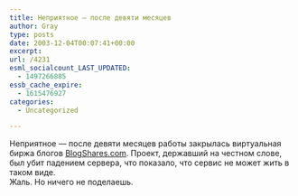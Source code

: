 ```yaml
---
title: Неприятное — после девяти месяцев
author: Gray
type: posts
date: 2003-12-04T00:07:41+00:00
excerpt:
url: /4231
esml_socialcount_LAST_UPDATED:
  - 1497266885
essb_cache_expire:
  - 1615476927
categories:
  - Uncategorized

---
```








Неприятное &#8212; после девяти месяцев работы закрылась виртуальная биржа блогов <a href="http://www.blogshares.com/" target="_blank">BlogShares.com</a>. Проект, державший на честном слове, был убит падением сервера, что показало, что сервис не может жить в таком виде.  
Жаль. Но ничего не поделаешь.